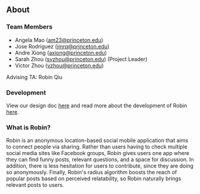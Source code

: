 ## About

### Team Members
- Angela Mao (am23@princeton.edu)
- Jose Rodriguez (jmrq@princeton.edu)
- Andre Xiong (axiong@princeton.edu)
- Sarah Zhou (syzhou@princeton.edu) (Project Leader)
- Victor Zhou (vzhou@princeton.edu)

Advising TA: Robin Qiu

### Development
View our design doc [here](designdoc.pdf) and read more about the development of Robin [here](development.md).

### What is Robin?
Robin is an anonymous location-based social mobile application that aims to connect people via sharing. Rather than users having to check multiple social media sites like Facebook groups, Robin gives users one app where they can find funny posts, relevant questions, and a space for discussion. In addition, there is less hesitation for users to contribute, since they are doing so anonymously. Finally, Robin's radius algorithm boosts the reach of popular posts based on perceived relatability, so Robin naturally brings relevant posts to users.
